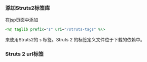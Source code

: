 ### 添加Struts2标签库

在jsp页面中添加

```jsp
<%@ taglib prefix="s" uri="/struts-tags" %\>
```

来使用Struts2的 `s` 标签。Struts 2 的标签定义文件位于下载的依赖中。

### Struts 2 url标签

